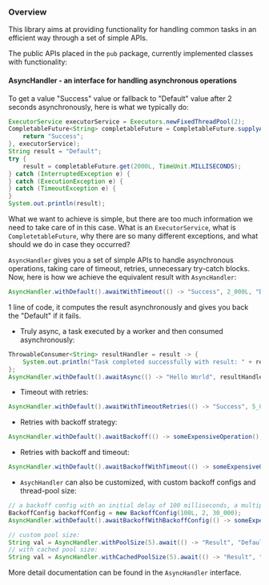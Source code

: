 ### Overview
This library aims at providing functionality for handling common tasks in an efficient way through a set of simple APIs.

The public APIs placed in the `pub` package, currently implemented classes with functionality:
#### AsyncHandler - an interface for handling asynchronous operations

To get a value "Success" value or fallback to "Default" value after 2 seconds asynchronously, here is what we typically do:

```java
ExecutorService executorService = Executors.newFixedThreadPool(2);
CompletableFuture<String> completableFuture = CompletableFuture.supplyAsync(() -> {
	return "Success";
}, executorService);
String result = "Default";
try {
    result = completableFuture.get(2000L, TimeUnit.MILLISECONDS);
} catch (InterruptedException e) {
} catch (ExecutionException e) {
} catch (TimeoutException e) {
}
System.out.println(result);
```
What we want to achieve is simple, but there are too much information we need to take care of in this case. What is an `ExecutorService`, 
what is `CompletetableFuture`, why there are so many different exceptions, and what should we do in case they occurred?

`AsyncHandler` gives you a set of simple APIs to handle asynchronous operations, taking care of timeout, retries, unnecessary try-catch blocks.
Now, here is how we achieve the equivalent result with `AsyncHandler`:

```java
AsyncHandler.withDefault().awaitWithTimeout(() -> "Success", 2_000L, "Default");
```
1 line of code, it computes the result asynchronously and gives you back the "Default" if it fails.
* Truly async, a task executed by a worker and then consumed asynchronously:
```java
ThrowableConsumer<String> resultHandler = result -> {
    System.out.println("Task completed successfully with result: " + result);
};
AsyncHandler.withDefault().awaitAsync(() -> "Hello World", resultHandler);
```
* Timeout with retries:
```java
AsyncHandler.withDefault().awaitWithTimeoutRetries(() -> "Success", 5_000L, 5, "Default");
```

* Retries with backoff strategy:
```java
AsyncHandler.withDefault().awaitBackoff(() -> someExpensiveOperation(), 5, "Default");
```
* Retries with backoff and timeout:
```java
AsyncHandler.withDefault().awaitBackoffWithTimeout(() -> someExpensiveOperation(), 60_000L, 5, "Default");
```
* `AsychHandler` can also be customized, with custom backoff configs and thread-pool size:

```java
// a backoff config with an initial delay of 100 milliseconds, a multiple of 2 and the max delay for 30 seconds
BackoffConfig backoffConfig = new BackoffConfig(100L, 2, 30_000);
AsyncHandler.withDefault().awaitBackoffWithBackoffConfig(() -> someExpensiveOperation(), 5, "Default", backoffConfig);

// custom pool size:
String val = AsyncHandler.withPoolSize(5).await(() -> "Result", "Default"); 
// with cached pool size:
String val = AsyncHandler.withCachedPoolSize(5).await(() -> "Result", "Default");
```

More detail documentation can be found in the `AsyncHandler` interface.
